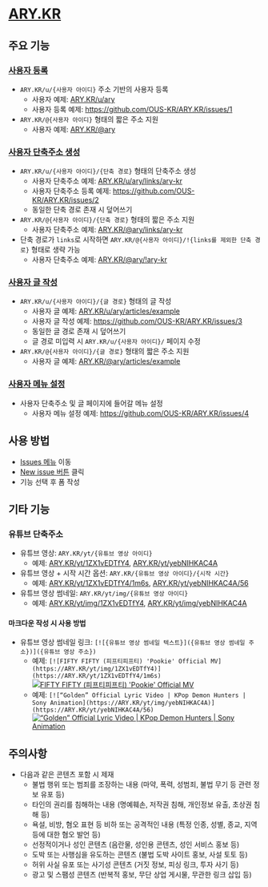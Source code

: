 # [ARY.KR](https://ary.kr)

## 주요 기능

### [사용자 등록](https://github.com/OUS-KR/ARY.KR/issues/new?template=01-user-register-by-issue.yml)

- `ARY.KR/u/{사용자 아이디}` 주소 기반의 사용자 등록
  - 사용자 예제: [ARY.KR/u/ary](https://ary.kr/u/ary)
  - 사용자 등록 예제: https://github.com/OUS-KR/ARY.KR/issues/1
- `ARY.KR/@{사용자 아이디}` 형태의 짧은 주소 지원
  - 사용자 예제: [ARY.KR/@ary](https://ary.kr/@ary)

### [사용자 단축주소 생성](https://github.com/OUS-KR/ARY.KR/issues/new?template=02-user-short-url-register-by-issue.yml)

- `ARY.KR/u/{사용자 아이디}/{단축 경로}` 형태의 단축주소 생성
  - 사용자 단축주소 예제: [ARY.KR/u/ary/links/ary-kr](https://ary.kr/u/ary/links/ary-kr)
  - 사용자 단축주소 등록 예제: https://github.com/OUS-KR/ARY.KR/issues/2
  - 동일한 단축 경로 존재 시 덮어쓰기
- `ARY.KR/@{사용자 아이디}/{단축 경로}` 형태의 짧은 주소 지원
  - 사용자 단축주소 예제: [ARY.KR/@ary/links/ary-kr](https://ary.kr/@ary/links/ary-kr)
- 단축 경로가 `links`로 시작하면 `ARY.KR/@{사용자 아이디}/!{links를 제외한 단축 경로}` 형태로 생략 가능
  - 사용자 단축주소 예제: [ARY.KR/@ary/!ary-kr](https://ary.kr/@ary/!ary-kr)

### [사용자 글 작성](https://github.com/OUS-KR/ARY.KR/issues/new?template=03-user-article-writing-by-issue.yml)

- `ARY.KR/u/{사용자 아이디}/{글 경로}` 형태의 글 작성
  - 사용자 글 예제: [ARY.KR/u/ary/articles/example](https://ary.kr/u/ary/articles/example)
  - 사용자 글 작성 예제: https://github.com/OUS-KR/ARY.KR/issues/3
  - 동일한 글 경로 존재 시 덮어쓰기
  - 글 경로 미입력 시 `ARY.KR/u/{사용자 아이디}/` 페이지 수정
- `ARY.KR/@{사용자 아이디}/{글 경로}` 형태의 짧은 주소 지원
  - 사용자 글 예제: [ARY.KR/@ary/articles/example](https://ary.kr/@ary/articles/example)
 
### [사용자 메뉴 설정](https://github.com/OUS-KR/ARY.KR/issues/new?template=04-user-menu-setting-by-issue.yml)

- 사용자 단축주소 및 글 페이지에 들어갈 메뉴 설정
  - 사용자 메뉴 설정 예제: https://github.com/OUS-KR/ARY.KR/issues/4

## 사용 방법

- [Issues 메뉴](https://github.com/OUS-KR/ARY.KR/issues) 이동
- [New issue 버튼](https://github.com/OUS-KR/ARY.KR/issues/new/choose) 클릭
- 기능 선택 후 폼 작성

## 기타 기능

### 유튜브 단축주소

- 유튜브 영상: `ARY.KR/yt/{유튜브 영상 아이디}`
  - 예제: [ARY.KR/yt/1ZX1vEDTfY4](https://ary.kr/yt/1ZX1vEDTfY4), [ARY.KR/yt/yebNIHKAC4A](https://ary.kr/yt/yebNIHKAC4A)
- 유튜브 영상 + 시작 시간 옵션: `ARY.KR/{유튜브 영상 아이디}/{시작 시간}`
  - 예제: [ARY.KR/yt/1ZX1vEDTfY4/1m6s](https://ary.kr/yt/1ZX1vEDTfY4/1m6s), [ARY.KR/yt/yebNIHKAC4A/56](https://ary.kr/yt/yebNIHKAC4A/56)
- 유튜브 영상 썸네일: `ARY.KR/yt/img/{유튜브 영상 아이디}`
  - 예제: [ARY.KR/yt/img/1ZX1vEDTfY4](https://ary.kr/yt/img/1ZX1vEDTfY4), [ARY.KR/yt/img/yebNIHKAC4A](https://ary.kr/yt/img/yebNIHKAC4A)

#### 마크다운 작성 시 사용 방법

- 유튜브 영상 썸네일 링크: `[![{유튜브 영상 썸네일 텍스트}]({유튜브 영상 썸네일 주소})]({유튜브 영상 주소})`
  - 예제: `[![FIFTY FIFTY (피프티피프티) 'Pookie' Official MV](https://ARY.KR/yt/img/1ZX1vEDTfY4)](https://ARY.KR/yt/1ZX1vEDTfY4/1m6s)`
  [![FIFTY FIFTY (피프티피프티) 'Pookie' Official MV](https://ARY.KR/yt/img/1ZX1vEDTfY4)](https://ARY.KR/yt/1ZX1vEDTfY4/1m6s)
  - 예제: `[![“Golden” Official Lyric Video | KPop Demon Hunters | Sony Animation](https://ARY.KR/yt/img/yebNIHKAC4A)](https://ARY.KR/yt/yebNIHKAC4A/56)`
  [![“Golden” Official Lyric Video | KPop Demon Hunters | Sony Animation](https://ARY.KR/yt/img/yebNIHKAC4A)](https://ARY.KR/yt/yebNIHKAC4A/56)

## 주의사항

- 다음과 같은 콘텐츠 포함 시 제재
  - 불법 행위 또는 범죄를 조장하는 내용 (마약, 폭력, 성범죄, 불법 무기 등 관련 정보 유포 등)
  - 타인의 권리를 침해하는 내용 (명예훼손, 저작권 침해, 개인정보 유출, 초상권 침해 등)
  - 욕설, 비방, 혐오 표현 등 비하 또는 공격적인 내용 (특정 인종, 성별, 종교, 지역 등에 대한 혐오 발언 등)
  - 선정적이거나 성인 콘텐츠 (음란물, 성인용 콘텐츠, 성인 서비스 홍보 등)
  - 도박 또는 사행심을 유도하는 콘텐츠 (불법 도박 사이트 홍보, 사설 토토 등)
  - 허위 사실 유포 또는 사기성 콘텐츠 (거짓 정보, 피싱 링크, 투자 사기 등)
  - 광고 및 스팸성 콘텐츠 (반복적 홍보, 무단 상업 게시물, 무관한 링크 삽입 등)